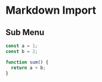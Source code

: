 # Markdown Import

## Sub Menu

```js
const a = 1;
const b = 2;

function sum() {
  return a + b;
}
```